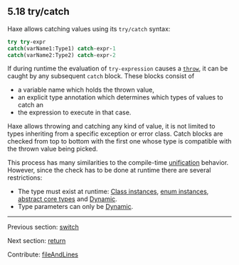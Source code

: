 ## 5.18 try/catch

Haxe allows catching values using its `try/catch` syntax:

```haxe
try try-expr
catch(varName1:Type1) catch-expr-1
catch(varName2:Type2) catch-expr-2
```

If during runtime the evaluation of `try-expression` causes a [`throw`](expression-throw.md), it can be caught by any subsequent `catch` block. These blocks consist of



* a variable name which holds the thrown value,
* an explicit type annotation which determines which types of values to catch an
* the expression to execute in that case.



Haxe allows throwing and catching any kind of value, it is not limited to types inheriting from a specific exception or error class. Catch blocks are checked from top to bottom with the first one whose type is compatible with the thrown value being picked.

This process has many similarities to the compile-time [unification](type-system-unification.md) behavior. However, since the check has to be done at runtime there are several restrictions:



* The type must exist at runtime: [Class instances](types-class-instance.md), [enum instances](types-enum-instance.md), [abstract core types](types-abstract-core-type.md) and [Dynamic](types-dynamic.md).
* Type parameters can only be [Dynamic](types-dynamic.md).

---

Previous section: [switch](expression-switch.md)

Next section: [return](expression-return.md)

Contribute: [fileAndLines](https://github.com/HaxeFoundation/HaxeManual/blob/master/05-expressions.tex#L298-298)